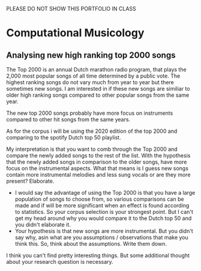 PLEASE DO NOT SHOW THIS PORTFOLIO IN CLASS


# Computational Musicology
## Analysing new high ranking top 2000 songs

The Top 2000 is an annual Dutch marathon radio program, that plays the 2,000 most popular songs of all time determined by a public vote. The highest ranking songs do not vary much from year to year but there sometimes new songs. I am interested in if these new songs are similiar to older high ranking songs compared to other popular songs from the same year.

The new top 2000 songs probably have more focus on instruments compared to other hit songs from the same years.  

As for the corpus i will be using the 2020 edition of the top 2000 and comparing to the spotify Dutch top 50 playlist.


My interpretation is that you want to comb through the Top 2000 and compare the newly added songs to the rest of the list. With the hypothesis that the newly added songs in comparison to the older songs, have more focus on the instrumental aspects. What that means is I guess new songs contain more instrumental melodies and less sung vocals or are they more present? Elaborate.

- I would say the advantage of using the Top 2000 is that you have a large population of songs to choose from, so various comparisons can be made and if will be more significant when an effect is found according to statistics. So your corpus selection is your strongest point. But I can't get my head around why you would compare it to the Dutch top 50 and you didn't elaborate it.
- Your hypothesis is that new songs are more instrumental. But you didn't say why, asin what are you assumptions / observations that make you think this. So, think about the assumptions. Write them down.

I think you can't find pretty interesting things. But some additional thought about your research question is necessary. 
